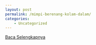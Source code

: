 ```yaml
---
layout: post
permalink: /mimpi-berenang-kolam-dalam/
categories:
    - Uncategorized
---
```


[Baca Selengkapnya](/08)